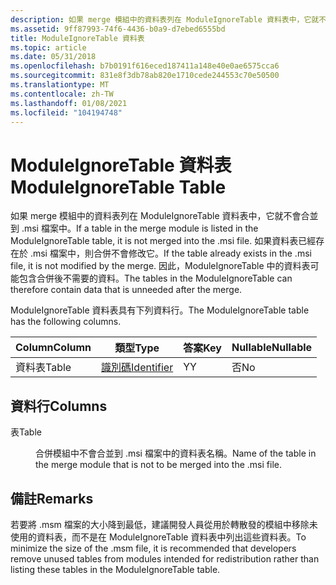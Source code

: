 ```yaml
---
description: 如果 merge 模組中的資料表列在 ModuleIgnoreTable 資料表中，它就不會合並到 .msi 檔案中。
ms.assetid: 9ff87993-74f6-4436-b0a9-d7ebed6555bd
title: ModuleIgnoreTable 資料表
ms.topic: article
ms.date: 05/31/2018
ms.openlocfilehash: b7b0191f616eced187411a148e40e0ae6575cca6
ms.sourcegitcommit: 831e8f3db78ab820e1710cede244553c70e50500
ms.translationtype: MT
ms.contentlocale: zh-TW
ms.lasthandoff: 01/08/2021
ms.locfileid: "104194748"
---
```

# <a name="moduleignoretable-table"></a><span data-ttu-id="17eef-103">ModuleIgnoreTable 資料表</span><span class="sxs-lookup"><span data-stu-id="17eef-103">ModuleIgnoreTable Table</span></span>

<span data-ttu-id="17eef-104">如果 merge 模組中的資料表列在 ModuleIgnoreTable 資料表中，它就不會合並到 .msi 檔案中。</span><span class="sxs-lookup"><span data-stu-id="17eef-104">If a table in the merge module is listed in the ModuleIgnoreTable table, it is not merged into the .msi file.</span></span> <span data-ttu-id="17eef-105">如果資料表已經存在於 .msi 檔案中，則合併不會修改它。</span><span class="sxs-lookup"><span data-stu-id="17eef-105">If the table already exists in the .msi file, it is not modified by the merge.</span></span> <span data-ttu-id="17eef-106">因此，ModuleIgnoreTable 中的資料表可能包含合併後不需要的資料。</span><span class="sxs-lookup"><span data-stu-id="17eef-106">The tables in the ModuleIgnoreTable can therefore contain data that is unneeded after the merge.</span></span>

<span data-ttu-id="17eef-107">ModuleIgnoreTable 資料表具有下列資料行。</span><span class="sxs-lookup"><span data-stu-id="17eef-107">The ModuleIgnoreTable table has the following columns.</span></span>



| <span data-ttu-id="17eef-108">Column</span><span class="sxs-lookup"><span data-stu-id="17eef-108">Column</span></span> | <span data-ttu-id="17eef-109">類型</span><span class="sxs-lookup"><span data-stu-id="17eef-109">Type</span></span>                         | <span data-ttu-id="17eef-110">答案</span><span class="sxs-lookup"><span data-stu-id="17eef-110">Key</span></span> | <span data-ttu-id="17eef-111">Nullable</span><span class="sxs-lookup"><span data-stu-id="17eef-111">Nullable</span></span> |
|--------|------------------------------|-----|----------|
| <span data-ttu-id="17eef-112">資料表</span><span class="sxs-lookup"><span data-stu-id="17eef-112">Table</span></span>  | [<span data-ttu-id="17eef-113">識別碼</span><span class="sxs-lookup"><span data-stu-id="17eef-113">Identifier</span></span>](identifier.md) | <span data-ttu-id="17eef-114">Y</span><span class="sxs-lookup"><span data-stu-id="17eef-114">Y</span></span>   | <span data-ttu-id="17eef-115">否</span><span class="sxs-lookup"><span data-stu-id="17eef-115">No</span></span>       |



 

## <a name="columns"></a><span data-ttu-id="17eef-116">資料行</span><span class="sxs-lookup"><span data-stu-id="17eef-116">Columns</span></span>

<dl> <dt>

<span data-ttu-id="17eef-117"><span id="Table"></span><span id="table"></span><span id="TABLE"></span>表</span><span class="sxs-lookup"><span data-stu-id="17eef-117"><span id="Table"></span><span id="table"></span><span id="TABLE"></span>Table</span></span>
</dt> <dd>

<span data-ttu-id="17eef-118">合併模組中不會合並到 .msi 檔案中的資料表名稱。</span><span class="sxs-lookup"><span data-stu-id="17eef-118">Name of the table in the merge module that is not to be merged into the .msi file.</span></span>

</dd> </dl>

## <a name="remarks"></a><span data-ttu-id="17eef-119">備註</span><span class="sxs-lookup"><span data-stu-id="17eef-119">Remarks</span></span>

<span data-ttu-id="17eef-120">若要將 .msm 檔案的大小降到最低，建議開發人員從用於轉散發的模組中移除未使用的資料表，而不是在 ModuleIgnoreTable 資料表中列出這些資料表。</span><span class="sxs-lookup"><span data-stu-id="17eef-120">To minimize the size of the .msm file, it is recommended that developers remove unused tables from modules intended for redistribution rather than listing these tables in the ModuleIgnoreTable table.</span></span>

 

 



